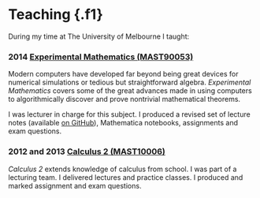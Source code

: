 Teaching {.f1}
========

During my time at The University of Melbourne I taught:

### 2014 [Experimental Mathematics (MAST90053)](https://handbook.unimelb.edu.au/view/2014/MAST90053)

Modern computers have developed far beyond being great devices for numerical
simulations or tedious but straightforward algebra. _Experimental Mathematics_
covers some of the great advances made in using computers to algorithmically
discover and prove nontrivial mathematical theorems.

I was lecturer in charge for this subject. I produced a revised set of lecture
notes (available [on
GitHub](https://github.com/andreabedini/experimental-mathematics)),
Mathematica notebooks, assignments and exam questions.

### 2012 and 2013 [Calculus 2 (MAST10006)](https://handbook.unimelb.edu.au/view/2013/MAST10006)

_Calculus 2_ extends knowledge of calculus from school. I was part of a
lecturing team. I delivered lectures and practice classes. I produced and
marked assignment and exam questions.

